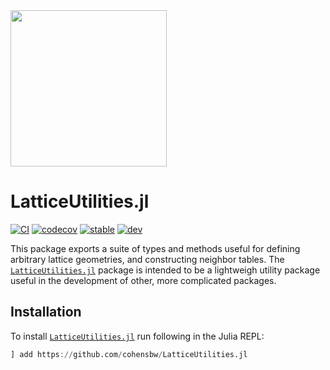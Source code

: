 <img src="https://github.com/cohensbw/LatticeUtilities.jl/tree/master/docs/src/assets/logo.png" width="250">

# LatticeUtilities.jl

[![CI](https://github.com/cohensbw/LatticeUtilities.jl/actions/workflows/CI.yml/badge.svg)](https://github.com/cohensbw/LatticeUtilities.jl/actions/workflows/CI.yml)
[![codecov](https://codecov.io/gh/JuliaParallel/DistributedArrays.jl/branch/master/graph/badge.svg)](https://codecov.io/gh/cohensbw/LatticeUtilities.jl)
[![stable](https://img.shields.io/badge/docs-stable-blue.svg)](https://cohensbw.github.io/LatticeUtilities.jl/stable/)
[![dev](https://img.shields.io/badge/docs-dev-blue.svg)](https://cohensbw.github.io/LatticeUtilities.jl/dev/)

This package exports a suite of types and methods useful for defining arbitrary lattice geometries, and constructing neighbor tables.
The [`LatticeUtilities.jl`](https://github.com/cohensbw/LatticeUtilities.jl) package is intended to be a lightweigh utility package
useful in the development of other, more complicated packages.

## Installation
To install [`LatticeUtilities.jl`](https://github.com/cohensbw/LatticeUtilities.jl) run following in the Julia REPL:

```julia
] add https://github.com/cohensbw/LatticeUtilities.jl
```